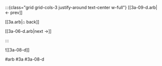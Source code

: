 :::{class="grid grid-cols-3 justify-around text-center w-full"}
[[3a-09-d.arb|← prev]]

[[3a.arb|⌂ back]]

[[3a-06-d.arb|next →]]

:::

![[3a-08-d]]

#arb #3a #3a-08-d

